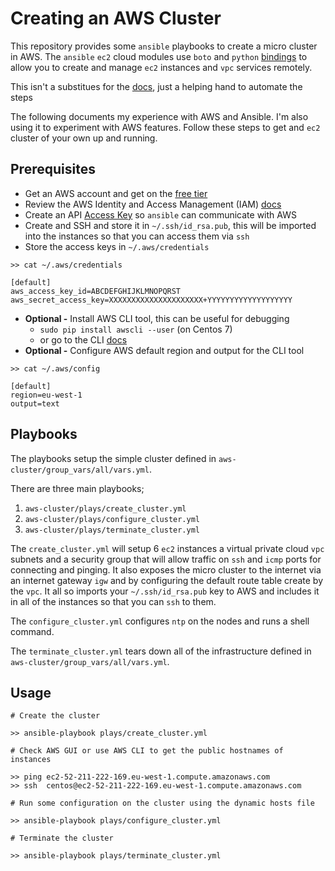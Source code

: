 # Creating an AWS Cluster

This repository provides some `ansible` playbooks to create a micro cluster in
AWS. The `ansible` `ec2` cloud modules use `boto` and `python`
[bindings](https://aws.amazon.com/developers/getting-started/) to allow you
to create and manage `ec2` instances and `vpc` services remotely.

This isn't a substitues for the
[docs](http://docs.aws.amazon.com/AWSEC2/latest/UserGuide/concepts.html), just
a helping hand to automate the steps

The following documents my experience with AWS and Ansible. I'm also using it
to experiment with AWS features. Follow these steps to get and `ec2` cluster of
your own up and running.

## Prerequisites

* Get an AWS account and get on the [free tier](https://aws.amazon.com/free/)
* Review the AWS Identity and Access Management (IAM) [docs](http://docs.aws.amazon.com/general/latest/gr/aws-security-credentials.html)
* Create an API [Access Key](http://docs.aws.amazon.com/IAM/latest/UserGuide/id_credentials_access-keys.html#Using_CreateAccessKey) so `ansible` can communicate with AWS
* Create and SSH and store it in `~/.ssh/id_rsa.pub`, this will be imported into the instances so that you can access them via `ssh`
* Store the access keys in `~/.aws/credentials`

```
>> cat ~/.aws/credentials

[default]
aws_access_key_id=ABCDEFGHIJKLMNOPQRST
aws_secret_access_key=XXXXXXXXXXXXXXXXXXXXX+YYYYYYYYYYYYYYYYYYY
```
* **Optional -** Install AWS CLI tool, this can be useful for debugging
    * `sudo pip install awscli --user` (on Centos 7)
    * or go to the CLI [ docs](http://docs.aws.amazon.com/cli/latest/userguide/cli-chap-welcome.html)
* **Optional -** Configure AWS default region and output for the CLI tool

```
>> cat ~/.aws/config

[default]
region=eu-west-1
output=text
```

## Playbooks

The playbooks setup the simple cluster defined in
`aws-cluster/group_vars/all/vars.yml`.

There are three main playbooks;
1. `aws-cluster/plays/create_cluster.yml`
2. `aws-cluster/plays/configure_cluster.yml`
3. `aws-cluster/plays/terminate_cluster.yml`

The `create_cluster.yml` will setup 6 `ec2` instances a virtual private cloud
`vpc` subnets and a security group that will allow traffic on `ssh` and `icmp`
ports for connecting and pinging. It also exposes the micro cluster to the
internet via an internet gateway `igw` and by configuring the default route
table create by the `vpc`. It all so imports your `~/.ssh/id_rsa.pub` key to
AWS and includes it in all of the instances so that you can `ssh` to them.

The `configure_cluster.yml` configures `ntp` on the nodes and runs a shell
command.

The `terminate_cluster.yml` tears down all of the infrastructure defined in
`aws-cluster/group_vars/all/vars.yml`.

## Usage

```
# Create the cluster

>> ansible-playbook plays/create_cluster.yml

# Check AWS GUI or use AWS CLI to get the public hostnames of instances

>> ping ec2-52-211-222-169.eu-west-1.compute.amazonaws.com
>> ssh  centos@ec2-52-211-222-169.eu-west-1.compute.amazonaws.com

# Run some configuration on the cluster using the dynamic hosts file

>> ansible-playbook plays/configure_cluster.yml

# Terminate the cluster

>> ansible-playbook plays/terminate_cluster.yml
```
